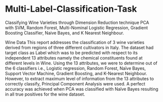 # Multi-Label-Classification-Task
Classifying Wine Varieties through Dimension Reduction technique PCA with SVM, Random Forest, Multi-Nominal Logistic Regression, Gradient Boosting Classifier, Naive Bayes, and K Nearest Neighbour. 

Wine Data
This report addresses the classification of 3 wine varieties derived from regions of three different cultivators in Italy. The dataset had target class as Label which was to be predicted with respect to its independent 13 attributes namely the chemical constituents found at different levels in Wine. Using the 13 attributes, we were to determine out of the 6 classifiers i.e., Logistic regression, Random Forest, Naïve Bayes, Support Vector Machine, Gradient Boosting, and K-Nearest Neighbour. However, to extract maximum level of information from the 13 attributes to correctly classify, Principal Component Analysis were used. A perfect accuracy was achieved when PCA was classified with Naïve Bayes resulting in all true positives for the wine dataset. 
